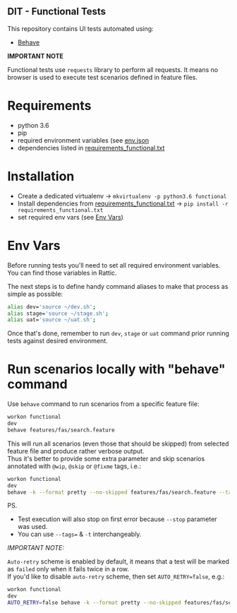 DIT - Functional Tests
----------------------------------

This repository contains UI tests automated using:
* [Behave](https://pythonhosted.org/behave/)


**IMPORTANT NOTE**

Functional tests use `requests` library to perform all requests.
It means no browser is used to execute test scenarios defined in feature files.


# Requirements

* python 3.6
* pip
* required environment variables (see [env.json](../../docker/env.json)
* dependencies listed in [requirements_functional.txt](../../requirements_functional.txt)


# Installation

* Create a dedicated virtualenv → `mkvirtualenv -p python3.6 functional`
* Install dependencies from [requirements_functional.txt](../../requirements_functional.txt) → `pip install -r requirements_functional.txt`
* set required env vars (see [Env Vars](#env-vars))


# Env Vars

Before running tests you'll need to set all required environment variables.  
You can find those variables in Rattic.  

The next steps is to define handy command aliases to make that process as simple as possible:

```bash
alias dev='source ~/dev.sh';
alias stage='source ~/stage.sh';
alias uat='source ~/uat.sh';
```

Once that's done, remember to run `dev`, `stage` or `uat` command prior running tests
against desired environment.


# Run scenarios locally with "behave" command

Use `behave` command to run scenarios from a specific feature file:
```bash
workon functional
dev
behave features/fas/search.feature
```

This will run all scenarios (even those that should be skipped) from selected feature
file and produce rather verbose output.  
Thus it's better to provide some extra parameter and skip scenarios annotated with
`@wip`, `@skip` or `@fixme` tags, i.e.:

```bash
workon functional
dev
behave -k --format pretty --no-skipped features/fas/search.feature --tags=~@wip --tags=~@skip --tags=~@fixme --stop
```

PS.
* Test execution will also stop on first error because `--stop` parameter was used.
* You can use `--tags=` & `-t` interchangeably.


*IMPORTANT NOTE:*

`Auto-retry` scheme is enabled by default, it means that a test will be marked as
`failed` only when it fails twice in a row.  
If you'd like to disable `auto-retry` scheme, then set `AUTO_RETRY=false`, e.g.:
```bash
workon functional
dev
AUTO_RETRY=false behave -k --format pretty --no-skipped features/fas/search.feature --tags=~@wip --tags=~@skip --tags=~@fixme --stop
```
